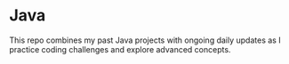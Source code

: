 # Java
This repo combines my past Java projects with ongoing daily updates as I practice coding challenges and explore advanced concepts.
